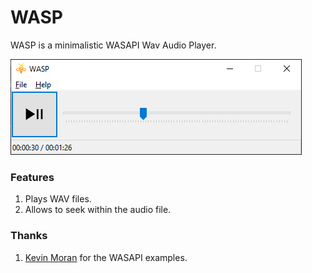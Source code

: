 # WASP

WASP is a minimalistic WASAPI Wav Audio Player.

![WASP](./Images/wasp.png)

### Features
1. Plays WAV files.
2. Allows to seek within the audio file.

### Thanks
1. [Kevin Moran](https://github.com/kevinmoran/BeginnerWASAPI) for the WASAPI examples.
